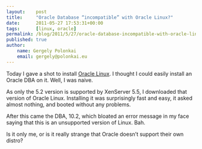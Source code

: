 ```yaml
---
layout:    post
title:     "Oracle Database “incompatible” with Oracle Linux?"
date:      2011-05-27 17:53:31+00:00
tags:      [linux, oracle]
permalink: /blog/2011/5/27/oracle-database-incompatible-with-oracle-linux
published: true
author:
    name: Gergely Polonkai
    email: gergely@polonkai.eu
---
```


Today I gave a shot to install [Oracle
Linux](http://www.oracle.com/us/technologies/linux/overview/index.html). I thought I could easily install
an Oracle DBA on it. Well, I was naive.

As only the 5.2 version is supported by XenServer 5.5, I downloaded that
version of Oracle Linux. Installing it was surprisingly fast and easy, it
asked almost nothing, and booted without any problems.

After this came the DBA, 10.2, which bloated an error message in my face
saying that this is an unsupported version of Linux. Bah.

Is it only me, or is it really strange that Oracle doesn’t support their own
distro?
